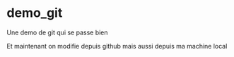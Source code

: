 # demo_git
Une demo de git qui se passe bien

Et maintenant on modifie depuis github
mais aussi depuis ma machine local
